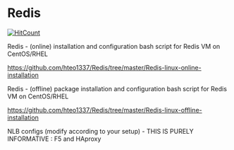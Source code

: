 # Redis
[![HitCount](http://hits.dwyl.io/hteo1337/hteo1337/Redis.svg)](http://hits.dwyl.io/hteo1337/hteo1337/Redis)



Redis - (online) installation and configuration bash script for Redis VM on CentOS/RHEL 

https://github.com/hteo1337/Redis/tree/master/Redis-linux-online-installation

Redis - (offline) package installation and configuration bash script for Redis VM on CentOS/RHEL 

https://github.com/hteo1337/Redis/tree/master/Redis-linux-offline-installation

NLB configs (modify according to your setup) - THIS IS PURELY INFORMATIVE : F5 and HAproxy
